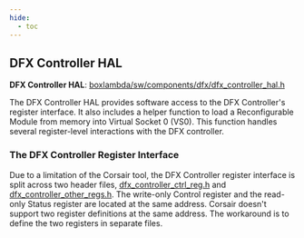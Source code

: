 ```yaml
---
hide:
  - toc
---
```


## DFX Controller HAL

**DFX Controller HAL**:
[boxlambda/sw/components/dfx/dfx_controller_hal.h](https://github.com/epsilon537/boxlambda/tree/master/sw/components/dfx/dfx_controller_hal.h)

The DFX Controller HAL provides software access to the DFX Controller's register interface. It also includes a helper function to load a Reconfigurable Module from memory into Virtual Socket 0 (VS0). This function handles several register-level interactions with the DFX controller.

### The DFX Controller Register Interface

Due to a limitation of the Corsair tool, the DFX Controller register interface is split across two header files,
[dfx_controller_ctrl_reg.h](https://github.com/epsilon537/boxlambda/blob/master/registers/generated/dfx_controller_ctrl_reg.h) and [dfx_controller_other_regs.h](https://github.com/epsilon537/boxlambda/blob/master/registers/generated/dfx_controller_other_regs.h). The write-only Control
register and the read-only Status register are located at the same address.
Corsair doesn't support two register definitions at the same address. The
workaround is to define the two registers in separate files.
